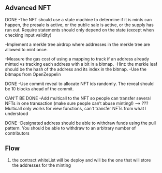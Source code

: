 ## Advanced NFT

DONE -The NFT should use a state machine to determine if it is mints can happen, the presale is active, or the public sale is active, or the supply has run out. Require statements should only depend on the state (except when checking input validity)

-Implement a merkle tree airdrop where addresses in the merkle tree are allowed to mint once.

-Measure the gas cost of using a mapping to track if an address already minted vs tracking each address with a bit in a bitmap. -Hint: the merkle leaf should be the hash of the address and its index in the bitmap.
-Use the bitmaps from OpenZeppelin

DONE -Use commit reveal to allocate NFT ids randomly. The reveal should be 10 blocks ahead of the commit.

CAN'T BE DONE -Add multicall to the NFT so people can transfer several NFTs in one transaction (make sure people can’t abuse minting!)
--> ??? Multicall only works for view functions, can't transfer NFTs from what I understood

DONE -Designated address should be able to withdraw funds using the pull pattern. You should be able to withdraw to an arbitrary number of contributors

## Flow

1. the contract whiteList will be deploy and will be the one that will store the addresses for the minting 


